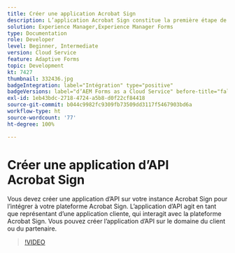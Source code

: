 ```yaml
---
title: Créer une application Acrobat Sign
description: L’application Acrobat Sign constitue la première étape de la création de l’intégration entre AEM Forms et Acrobat Sign.
solution: Experience Manager,Experience Manager Forms
type: Documentation
role: Developer
level: Beginner, Intermediate
version: Cloud Service
feature: Adaptive Forms
topic: Development
kt: 7427
thumbnail: 332436.jpg
badgeIntegration: label="Intégration" type="positive"
badgeVersions: label="dʼAEM Forms as a Cloud Service" before-title="false"
exl-id: 1eb43bdc-2718-4724-a5b8-d0f22cf84418
source-git-commit: b044c9982fc9309fb73509dd3117f5467903bd6a
workflow-type: ht
source-wordcount: '77'
ht-degree: 100%

---
```


# Créer une application d’API Acrobat Sign

Vous devez créer une application d’API sur votre instance Acrobat Sign pour l’intégrer à votre plateforme Acrobat Sign. L’application d’API agit en tant que représentant d’une application cliente, qui interagit avec la plateforme Acrobat Sign. Vous pouvez créer l’application d’API sur le domaine du client ou du partenaire.

>[!VIDEO](https://video.tv.adobe.com/v/332436?quality=12&learn=on)
